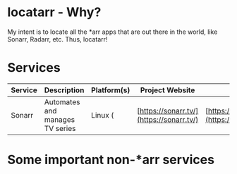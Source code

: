 # locatarr - Why? 
My intent is to locate all the *arr apps that are out there in the world, like Sonarr, Radarr, etc. Thus, locatarr! 

# Services 

| Service | Description | Platform(s)| Project Website | Github | Reddit | 
|--|--|--|--|--|--|
| Sonarr | Automates and manages TV series | Linux ( | [https://sonarr.tv/](https://sonarr.tv/) | [https://github.com/Sonarr/Sonarr](https://github.com/Sonarr/Sonarr)


# Some important non-*arr services
 

